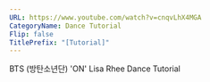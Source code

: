 ```yaml
---
URL: https://www.youtube.com/watch?v=cnqvLhX4MGA
CategoryName: Dance Tutorial
Flip: false
TitlePrefix: "[Tutorial]"
---
```


BTS (방탄소년단) 'ON' Lisa Rhee Dance Tutorial
